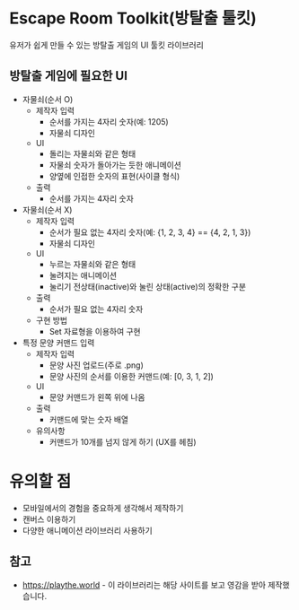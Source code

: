 # Escape Room Toolkit(방탈출 툴킷)
유저가 쉽게 만들 수 있는 방탈출 게임의 UI 툴킷 라이브러리

## 방탈출 게임에 필요한 UI
* 자물쇠(순서 O)
    * 제작자 입력
        * 순서를 가지는 4자리 숫자(예: 1205)
        * 자물쇠 디자인
    * UI
        * 돌리는 자물쇠와 같은 형태
        * 자물쇠 숫자가 돌아가는 듯한 애니메이션
        * 양옆에 인접한 숫자의 표현(사이클 형식)
    * 출력
        * 순서를 가지는 4자리 숫자
* 자물쇠(순서 X)
    * 제작자 입력
        * 순서가 필요 없는 4자리 숫자(예: {1, 2, 3, 4} == {4, 2, 1, 3})
        * 자물쇠 디자인
    * UI 
        * 누르는 자물쇠와 같은 형태
        * 눌려지는 애니메이션
        * 눌리기 전상태(inactive)와 눌린 상태(active)의 정확한 구분
    * 출력
        * 순서가 필요 없는 4자리 숫자
    * 구현 방법
        * Set 자료형을 이용하여 구현
* 특정 문양 커맨드 입력
    * 제작자 입력
        * 문양 사진 업로드(주로 .png)
        * 문양 사진의 순서를 이용한 커맨드(예: [0, 3, 1, 2])
    * UI
        * 문양 커맨드가 왼쪽 위에 나옴
    * 출력
        * 커맨드에 맞는 숫자 배열
    * 유의사항
        * 커맨드가 10개를 넘지 않게 하기 (UX를 헤침)


# 유의할 점
* 모바일에서의 경험을 중요하게 생각해서 제작하기
* 캔버스 이용하기
* 다양한 애니메이션 라이브러리 사용하기

## 참고
* https://playthe.world - 이 라이브러리는 해당 사이트를 보고 영감을 받아 제작했습니다.